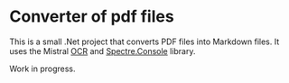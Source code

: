 # Converter of pdf files

This is a small .Net project that converts PDF files into Markdown files. It uses the Mistral [OCR](https://mistral.ai/news/mistral-ocr) and [Spectre.Console](https://spectreconsole.net/) library.

Work in progress.
